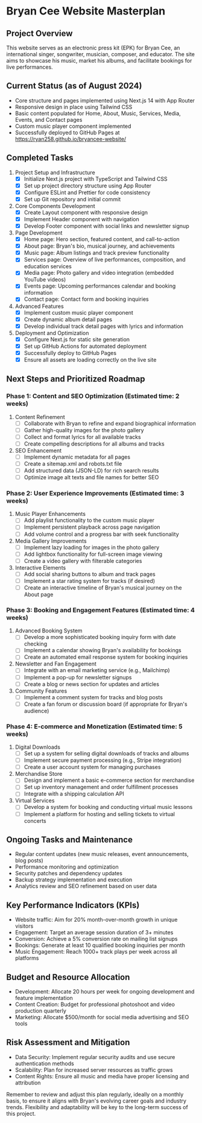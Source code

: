 # Bryan Cee Website Masterplan

## Project Overview
This website serves as an electronic press kit (EPK) for Bryan Cee, an international singer, songwriter, musician, composer, and educator. The site aims to showcase his music, market his albums, and facilitate bookings for live performances.

## Current Status (as of August 2024)
- Core structure and pages implemented using Next.js 14 with App Router
- Responsive design in place using Tailwind CSS
- Basic content populated for Home, About, Music, Services, Media, Events, and Contact pages
- Custom music player component implemented
- Successfully deployed to GitHub Pages at https://ryan258.github.io/bryancee-website/

## Completed Tasks
1. Project Setup and Infrastructure
   - [x] Initialize Next.js project with TypeScript and Tailwind CSS
   - [x] Set up project directory structure using App Router
   - [x] Configure ESLint and Prettier for code consistency
   - [x] Set up Git repository and initial commit

2. Core Components Development
   - [x] Create Layout component with responsive design
   - [x] Implement Header component with navigation
   - [x] Develop Footer component with social links and newsletter signup

3. Page Development
   - [x] Home page: Hero section, featured content, and call-to-action
   - [x] About page: Bryan's bio, musical journey, and achievements
   - [x] Music page: Album listings and track preview functionality
   - [x] Services page: Overview of live performances, composition, and education services
   - [x] Media page: Photo gallery and video integration (embedded YouTube videos)
   - [x] Events page: Upcoming performances calendar and booking information
   - [x] Contact page: Contact form and booking inquiries

4. Advanced Features
   - [x] Implement custom music player component
   - [x] Create dynamic album detail pages
   - [x] Develop individual track detail pages with lyrics and information

5. Deployment and Optimization
   - [x] Configure Next.js for static site generation
   - [x] Set up GitHub Actions for automated deployment
   - [x] Successfully deploy to GitHub Pages
   - [x] Ensure all assets are loading correctly on the live site

## Next Steps and Prioritized Roadmap

### Phase 1: Content and SEO Optimization (Estimated time: 2 weeks)
1. Content Refinement
   - [ ] Collaborate with Bryan to refine and expand biographical information
   - [ ] Gather high-quality images for the photo gallery
   - [ ] Collect and format lyrics for all available tracks
   - [ ] Create compelling descriptions for all albums and tracks

2. SEO Enhancement
   - [ ] Implement dynamic metadata for all pages
   - [ ] Create a sitemap.xml and robots.txt file
   - [ ] Add structured data (JSON-LD) for rich search results
   - [ ] Optimize image alt texts and file names for better SEO

### Phase 2: User Experience Improvements (Estimated time: 3 weeks)
1. Music Player Enhancements
   - [ ] Add playlist functionality to the custom music player
   - [ ] Implement persistent playback across page navigation
   - [ ] Add volume control and a progress bar with seek functionality

2. Media Gallery Improvements
   - [ ] Implement lazy loading for images in the photo gallery
   - [ ] Add lightbox functionality for full-screen image viewing
   - [ ] Create a video gallery with filterable categories

3. Interactive Elements
   - [ ] Add social sharing buttons to album and track pages
   - [ ] Implement a star rating system for tracks (if desired)
   - [ ] Create an interactive timeline of Bryan's musical journey on the About page

### Phase 3: Booking and Engagement Features (Estimated time: 4 weeks)
1. Advanced Booking System
   - [ ] Develop a more sophisticated booking inquiry form with date checking
   - [ ] Implement a calendar showing Bryan's availability for bookings
   - [ ] Create an automated email response system for booking inquiries

2. Newsletter and Fan Engagement
   - [ ] Integrate with an email marketing service (e.g., Mailchimp)
   - [ ] Implement a pop-up for newsletter signups
   - [ ] Create a blog or news section for updates and articles

3. Community Features
   - [ ] Implement a comment system for tracks and blog posts
   - [ ] Create a fan forum or discussion board (if appropriate for Bryan's audience)

### Phase 4: E-commerce and Monetization (Estimated time: 5 weeks)
1. Digital Downloads
   - [ ] Set up a system for selling digital downloads of tracks and albums
   - [ ] Implement secure payment processing (e.g., Stripe integration)
   - [ ] Create a user account system for managing purchases

2. Merchandise Store
   - [ ] Design and implement a basic e-commerce section for merchandise
   - [ ] Set up inventory management and order fulfillment processes
   - [ ] Integrate with a shipping calculation API

3. Virtual Services
   - [ ] Develop a system for booking and conducting virtual music lessons
   - [ ] Implement a platform for hosting and selling tickets to virtual concerts

## Ongoing Tasks and Maintenance
- Regular content updates (new music releases, event announcements, blog posts)
- Performance monitoring and optimization
- Security patches and dependency updates
- Backup strategy implementation and execution
- Analytics review and SEO refinement based on user data

## Key Performance Indicators (KPIs)
- Website traffic: Aim for 20% month-over-month growth in unique visitors
- Engagement: Target an average session duration of 3+ minutes
- Conversion: Achieve a 5% conversion rate on mailing list signups
- Bookings: Generate at least 10 qualified booking inquiries per month
- Music Engagement: Reach 1000+ track plays per week across all platforms

## Budget and Resource Allocation
- Development: Allocate 20 hours per week for ongoing development and feature implementation
- Content Creation: Budget for professional photoshoot and video production quarterly
- Marketing: Allocate $500/month for social media advertising and SEO tools

## Risk Assessment and Mitigation
- Data Security: Implement regular security audits and use secure authentication methods
- Scalability: Plan for increased server resources as traffic grows
- Content Rights: Ensure all music and media have proper licensing and attribution

Remember to review and adjust this plan regularly, ideally on a monthly basis, to ensure it aligns with Bryan's evolving career goals and industry trends. Flexibility and adaptability will be key to the long-term success of this project.